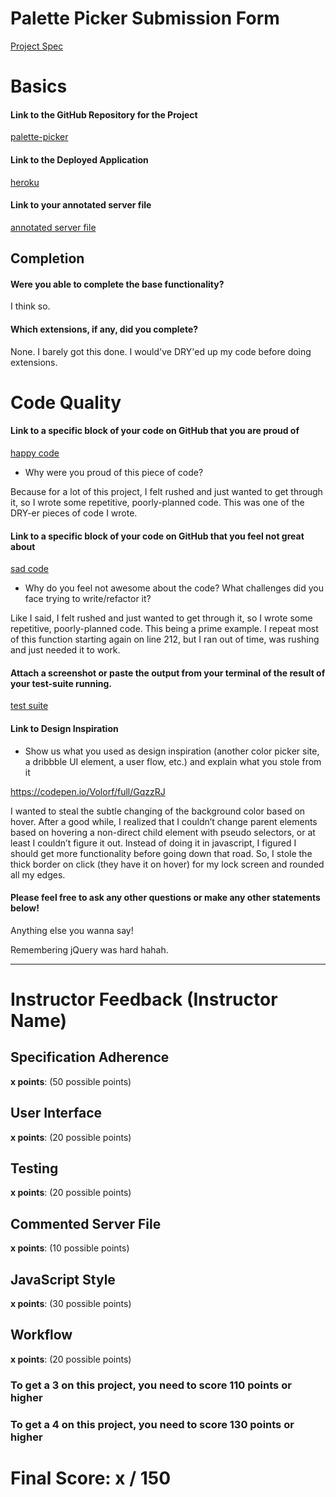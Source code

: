 # Palette Picker Submission Form

[Project Spec](http://frontend.turing.io/projects/palette-picker.html)

# Basics

#### Link to the GitHub Repository for the Project
[palette-picker](https://github.com/mttwlkr/palette-picker)

#### Link to the Deployed Application
[heroku](https://palette-picker-mttwlkr.herokuapp.com/)

#### Link to your annotated server file
[annotated server file](https://github.com/mttwlkr/palette-picker/edit/master/server.js)

## Completion

#### Were you able to complete the base functionality?

I think so. 

#### Which extensions, if any, did you complete?

None. I barely got this done. I would've DRY'ed up my code before doing extensions.

# Code Quality

#### Link to a specific block of your code on GitHub that you are proud of
[happy code](https://github.com/mttwlkr/palette-picker/blob/f55a3f681874f7fe81ba59a8f5f3485105383029/public/js/scripts.js#L160
)

* Why were you proud of this piece of code?

Because for a lot of this project, I felt rushed and just wanted to get through it, so I wrote some repetitive, poorly-planned code. This was one of the DRY-er pieces of code I wrote. 

#### Link to a specific block of your code on GitHub that you feel not great about
[sad code](https://github.com/mttwlkr/palette-picker/blob/f55a3f681874f7fe81ba59a8f5f3485105383029/public/js/scripts.js#L41
)

* Why do you feel not awesome about the code? What challenges did you face trying to write/refactor it?

Like I said, I felt rushed and just wanted to get through it, so I wrote some repetitive, poorly-planned code. This being a prime example. I repeat most of this function starting again on line 212, but I ran out of time, was rushing and just needed it to work. 

#### Attach a screenshot or paste the output from your terminal of the result of your test-suite running.

[test suite](https://user-images.githubusercontent.com/30199861/39655985-180bda18-4fba-11e8-9610-677a0f7c78e7.png)

#### Link to Design Inspiration

* Show us what you used as design inspiration (another color picker site, a dribbble UI element, a user flow, etc.) and explain what you stole from it

https://codepen.io/Volorf/full/GqzzRJ

I wanted to steal the subtle changing of the background color based on hover. After a good while, I realized that I couldn’t change parent elements based on hovering a non-direct child element with pseudo selectors, or at least I couldn’t figure it out. Instead of doing it in javascript, I figured I should get more functionality before going down that road. So, I stole the thick border on click (they have it on hover) for my lock screen and rounded all my edges. 

#### Please feel free to ask any other questions or make any other statements below!

Anything else you wanna say!

Remembering jQuery was hard hahah.  

-----

# Instructor Feedback (Instructor Name)

## Specification Adherence

**x points**: (50 possible points)

## User Interface

**x points**: (20 possible points)

## Testing

**x points**: (20 possible points)

## Commented Server File

**x points**: (10 possible points)

## JavaScript Style

**x points**: (30 possible points)

## Workflow

**x points**: (20 possible points)


### To get a 3 on this project, you need to score 110 points or higher
### To get a 4 on this project, you need to score 130 points or higher

# Final Score: x / 150

